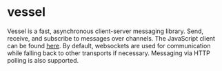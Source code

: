 vessel
======

Vessel is a fast, asynchronous client-server messaging library. Send, receive, and subscribe to messages over channels. The JavaScript client can be found [here](https://github.com/tylertreat/vessel.js).  By default, websockets are used for communication while falling back to other transports if necessary. Messaging via HTTP polling is also supported.
